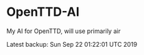 # OpenTTD-AI
My AI for OpenTTD, will use primarily air

Latest backup: Sun Sep 22 01:22:01 UTC 2019
